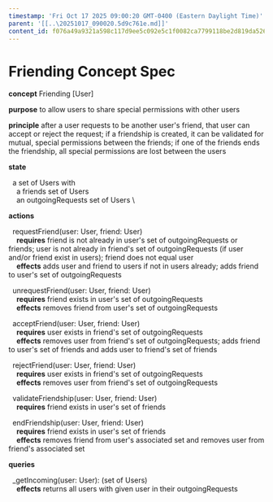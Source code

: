 ```yaml
---
timestamp: 'Fri Oct 17 2025 09:00:20 GMT-0400 (Eastern Daylight Time)'
parent: '[[..\20251017_090020.5d9c761e.md]]'
content_id: f076a49a9321a598c117d9ee5c092e5c1f0082ca7799118be2d819da526f8484
---
```


# Friending Concept Spec

**concept** Friending \[User]

**purpose** to allow users to share special permissions with other users

**principle** after a user requests to be another user's friend, that user can accept or reject the request; if a friendship is created, it can be validated for mutual, special permissions between the friends; if one of the friends ends the friendship, all special permissions are lost between the users

**state**

  a set of Users with \
    a friends set of Users \
    an outgoingRequests set of Users \\

**actions**

  requestFriend(user: User, friend: User) \
    **requires**  friend is not already in user's set of outgoingRequests or friends; user is not already in friend's set of outgoingRequests (if user and/or friend exist in  users); friend does not equal user  \
    **effects** adds user and friend to users if not in users already; adds friend to user's set of outgoingRequests

  unrequestFriend(user: User, friend: User) \
    **requires**  friend exists  in user's set of outgoingRequests  \
    **effects** removes friend from user's set of outgoingRequests

  acceptFriend(user: User, friend: User) \
    **requires** user exists in friend's set of outgoingRequests \
    **effects** removes user from friend's set of outgoingRequests; adds friend to user's set of friends and adds user to friend's set of friends

  rejectFriend(user: User, friend: User) \
    **requires** user exists in friend's set of outgoingRequests \
    **effects** removes user from friend's set of outgoingRequests

  validateFriendship(user: User, friend: User) \
    **requires** friend exists in user's set of friends

  endFriendship(user: User, friend: User) \
    **requires** friend exists in user's set of friends \
    **effects** removes friend from user's associated set and removes user from friend's associated set

**queries**

  \_getIncoming(user: User): (set of Users) \
    **effects** returns all users with given user in their outgoingRequests
